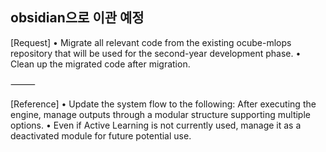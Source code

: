 ## obsidian으로 이관 예정

[Request]
	•	Migrate all relevant code from the existing ocube-mlops repository that will be used for the second-year development phase.
	•	Clean up the migrated code after migration.

⸻

[Reference]
	•	Update the system flow to the following:
After executing the engine, manage outputs through a modular structure supporting multiple options.
	•	Even if Active Learning is not currently used, manage it as a deactivated module for future potential use.